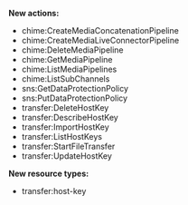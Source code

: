 **New actions:**

- chime:CreateMediaConcatenationPipeline
- chime:CreateMediaLiveConnectorPipeline
- chime:DeleteMediaPipeline
- chime:GetMediaPipeline
- chime:ListMediaPipelines
- chime:ListSubChannels
- sns:GetDataProtectionPolicy
- sns:PutDataProtectionPolicy
- transfer:DeleteHostKey
- transfer:DescribeHostKey
- transfer:ImportHostKey
- transfer:ListHostKeys
- transfer:StartFileTransfer
- transfer:UpdateHostKey

**New resource types:**

- transfer:host-key
